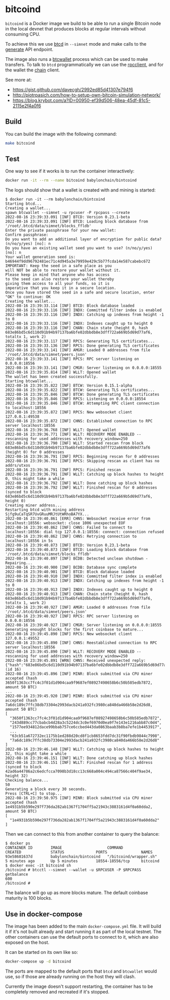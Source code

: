 # bitcoind

`bitcoind` is a Docker image we build to be able to run a single Bitcoin node in the local devnet that produces blocks at regular intervals without consuming CPU.

To achieve this we use [btcd](https://github.com/btcsuite/btcd) in `--simnet` mode and make calls to the [generate](https://github.com/btcsuite/btcd/blob/v0.23.1/rpcserver.go#L886) API endpoint.

The image also runs a [btcwallet](https://github.com/btcsuite/btcwallet) process which can be used to make transfers. To talk to `btcd` programmatically we can use the [rpcclient](https://github.com/btcsuite/btcd/blob/v0.23.1/rpcclient/mining.go#L54-L62), and for the wallet the [chain](https://github.com/btcsuite/btcwallet/tree/master/chain) client.

See more at:
* https://gist.github.com/davecgh/2992ed85d41307e794f6
* http://piotrpasich.com/how-to-setup-own-bitcoin-simulation-network/
* https://blog.krybot.com/a?ID=00950-ef39d506-48ea-45df-81c5-2115e2f4a0f6


## Build

You can build the image with the following command:

```bash
make bitcoind
```

## Test

One way to see if it works is to run the container interactively:

```bash
docker run -it --rm --name bitcoind babylonchain/bintcoind
```

The logs should show that a wallet is created with and mining is started:

```console
$ docker run -it --rm babylonchain/bintcoind
Starting btcd...
Creating a wallet...
spawn btcwallet --simnet -u rpcuser -P rpcpass --create
2022-08-16 23:39:33.091 [INF] BTCD: Version 0.23.1-beta
2022-08-16 23:39:33.091 [INF] BTCD: Loading block database from '/root/.btcd/data/simnet/blocks_ffldb'
Enter the private passphrase for your new wallet:
Confirm passphrase:
Do you want to add an additional layer of encryption for public data? (n/no/y/yes) [no]: n
Do you have an existing wallet seed you want to use? (n/no/y/yes) [no]: n
Your wallet generation seed is:
b46944f9dd96792481ec71c4d945a3e79959e429c5b77fcda14e587cabebc672
IMPORTANT: Keep the seed in a safe place as you
will NOT be able to restore your wallet without it.
Please keep in mind that anyone who has access
to the seed can also restore your wallet thereby
giving them access to all your funds, so it is
imperative that you keep it in a secure location.
Once you have stored the seed in a safe and secure location, enter "OK" to continue: OK
Creating the wallet...
2022-08-16 23:39:33.114 [INF] BTCD: Block database loaded
2022-08-16 23:39:33.116 [INF] INDX: Committed filter index is enabled
2022-08-16 23:39:33.116 [INF] INDX: Catching up indexes from height -1 to 0
2022-08-16 23:39:33.116 [INF] INDX: Indexes caught up to height 0
2022-08-16 23:39:33.116 [INF] CHAN: Chain state (height 0, hash 683e86bd5c6d110d91b94b97137ba6bfe02dbbdb8e3dff722a669b5d69d77af6, totaltx 1, work 2)
2022-08-16 23:39:33.117 [INF] RPCS: Generating TLS certificates...
2022-08-16 23:39:33.136 [INF] RPCS: Done generating TLS certificates
2022-08-16 23:39:33.141 [INF] AMGR: Loaded 0 addresses from file '/root/.btcd/data/simnet/peers.json'
2022-08-16 23:39:33.141 [INF] RPCS: RPC server listening on 0.0.0.0:18556
2022-08-16 23:39:33.141 [INF] CMGR: Server listening on 0.0.0.0:18555
2022-08-16 23:39:35.814 [INF] WLLT: Opened wallet
The wallet has been created successfully.
Starting btcwallet...
2022-08-16 23:39:35.822 [INF] BTCW: Version 0.15.1-alpha
2022-08-16 23:39:35.822 [INF] BTCW: Generating TLS certificates...
2022-08-16 23:39:35.846 [INF] BTCW: Done generating TLS certificates
2022-08-16 23:39:35.846 [INF] RPCS: Listening on 0.0.0.0:18554
2022-08-16 23:39:35.846 [INF] BTCW: Attempting RPC client connection to localhost:18556
2022-08-16 23:39:35.872 [INF] RPCS: New websocket client 127.0.0.1:49538
2022-08-16 23:39:35.872 [INF] CHNS: Established connection to RPC server localhost:18556
2022-08-16 23:39:36.768 [INF] WLLT: Opened wallet
2022-08-16 23:39:36.771 [INF] WLLT: RECOVERY MODE ENABLED -- rescanning for used addresses with recovery_window=250
2022-08-16 23:39:36.790 [INF] WLLT: Started rescan from block 683e86bd5c6d110d91b94b97137ba6bfe02dbbdb8e3dff722a669b5d69d77af6 (height 0) for 0 addresses
2022-08-16 23:39:36.791 [INF] RPCS: Beginning rescan for 0 addresses
2022-08-16 23:39:36.791 [INF] RPCS: Skipping rescan as client has no addrs/utxos
2022-08-16 23:39:36.791 [INF] RPCS: Finished rescan
2022-08-16 23:39:36.791 [INF] WLLT: Catching up block hashes to height 0, this might take a while
2022-08-16 23:39:36.792 [INF] WLLT: Done catching up block hashes
2022-08-16 23:39:36.792 [INF] WLLT: Finished rescan for 0 addresses (synced to block 683e86bd5c6d110d91b94b97137ba6bfe02dbbdb8e3dff722a669b5d69d77af6, height 0)
Creating miner address...
Restarting btcd with mining address Sjfg9uCaTqSR7UvGRuuMRJtUtWRhoBA7YX...
2022-08-16 23:39:40.861 [ERR] CHNS: Websocket receive error from localhost:18556: websocket: close 1006 unexpected EOF
2022-08-16 23:39:40.862 [INF] CHNS: Failed to connect to localhost:18556: dial tcp 127.0.0.1:18556: connect: connection refused
2022-08-16 23:39:40.862 [INF] CHNS: Retrying connection to localhost:18556 in 5s
2022-08-16 23:39:40.873 [INF] BTCD: Version 0.23.1-beta
2022-08-16 23:39:40.873 [INF] BTCD: Loading block database from '/root/.btcd/data/simnet/blocks_ffldb'
2022-08-16 23:39:40.897 [INF] BCDB: Detected unclean shutdown - Repairing...
2022-08-16 23:39:40.900 [INF] BCDB: Database sync complete
2022-08-16 23:39:40.901 [INF] BTCD: Block database loaded
2022-08-16 23:39:40.910 [INF] INDX: Committed filter index is enabled
2022-08-16 23:39:40.913 [INF] INDX: Catching up indexes from height -1 to 0
2022-08-16 23:39:40.913 [INF] INDX: Indexes caught up to height 0
2022-08-16 23:39:40.913 [INF] CHAN: Chain state (height 0, hash 683e86bd5c6d110d91b94b97137ba6bfe02dbbdb8e3dff722a669b5d69d77af6, totaltx 1, work 2)
2022-08-16 23:39:40.927 [INF] AMGR: Loaded 0 addresses from file '/root/.btcd/data/simnet/peers.json'
2022-08-16 23:39:40.927 [INF] RPCS: RPC server listening on 0.0.0.0:18556
2022-08-16 23:39:40.927 [INF] CMGR: Server listening on 0.0.0.0:18555
Generating enought blocks for the first coinbase to mature...
2022-08-16 23:39:45.890 [INF] RPCS: New websocket client 127.0.0.1:49552
2022-08-16 23:39:45.890 [INF] CHNS: Reestablished connection to RPC server localhost:18556
2022-08-16 23:39:45.890 [INF] WLLT: RECOVERY MODE ENABLED -- rescanning for used addresses with recovery_window=250
2022-08-16 23:39:45.891 [WRN] CHNS: Received unexpected reply: {"hash":"683e86bd5c6d110d91b94b97137ba6bfe02dbbdb8e3dff722a669b5d69d77af6","height":0} (id 16)
2022-08-16 23:39:45.896 [INF] MINR: Block submitted via CPU miner accepted (hash 3650f1363cc7fc4c3f01d1d904caa9f9687ef08927498658b6c50b585edb7872, amount 50 BTC)
...
2022-08-16 23:39:45.920 [INF] MINR: Block submitted via CPU miner accepted (hash 7a6dc189c7ffc38db73304e2993dacb241a932fc3980ca840da466b58e2d26d8, amount 50 BTC)
[
  "3650f1363cc7fc4c3f01d1d904caa9f9687ef08927498658b6c50b585edb7872",
  "243d889cc77cbabcb4d28a3c5224dc3c0ef6970d0ea9f7e143e1216abb87c0d4",
  "1577ee934812dace99bbab757ce6ccbed443da0863baab3b8ba7efe1b4453917",
  ...
  "63cb51a672732ec1175b1ed288d20cd8f1cb8653fdd7dc31f90fbdb9844c7998",
  "7a6dc189c7ffc38db73304e2993dacb241a932fc3980ca840da466b58e2d26d8"
]
2022-08-16 23:39:46.148 [INF] WLLT: Catching up block hashes to height 32, this might take a while
2022-08-16 23:39:46.151 [INF] WLLT: Done catching up block hashes
2022-08-16 23:39:46.151 [INF] WLLT: Finished rescan for 1 address (synced to block 42ad6a44786a2c6edcfcca7098b3d18cc13c668a004c494ca87566c404f9ae34, height 32)
Checking balance...
50
Generating a block every 30 seconds.
Press [CTRL+C] to stop...
2022-08-16 23:39:50.975 [INF] MINR: Block submitted via CPU miner accepted (hash 1e4931b5b590e297f736da282ab1367f1704ff5a21943c3883161d4f0a60dda2, amount 50 BTC)
[
  "1e4931b5b590e297f736da282ab1367f1704ff5a21943c3883161d4f0a60dda2"
]

```

Then we can connect to this from another container to query the balance:

```console
$ docker ps
CONTAINER ID        IMAGE                    COMMAND                  CREATED             STATUS              PORTS               NAMES
93e58681637d        babylonchain/bintcoind   "/bitcoind/wrapper.sh"   5 minutes ago       Up 5 minutes        18554-18556/tcp     bitcoind
$ docker exec -it bitcoind sh
/bitcoind # btcctl --simnet --wallet -u $RPCUSER -P $RPCPASS getbalance
600
/bitcoind #

```

The balance will go up as more blocks mature. The default coinbase maturity is 100 blocks.

## Use in docker-compose

The image has been added to the main `docker-compose.yml` file. It will build it if it's not built already and start running it as part of the local testnet. The other containers can use the default ports to connect to it, which are also exposed on the host.

It can be started on its own like so:

```bash
docker-compose up -d bitcoind
```

The ports are mapped to the default ports that `btcd` and `btcwallet` would use, so if those are already running on the host they will clash.

Currently the image doesn't support restarting, the container has to be completely removed and recreated if it's stopped.
